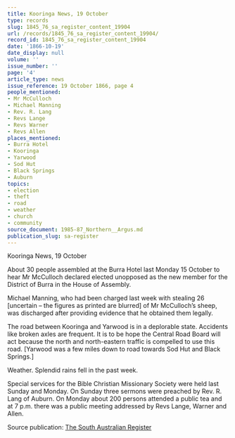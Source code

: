 ```yaml
---
title: Kooringa News, 19 October
type: records
slug: 1845_76_sa_register_content_19904
url: /records/1845_76_sa_register_content_19904/
record_id: 1845_76_sa_register_content_19904
date: '1866-10-19'
date_display: null
volume: ''
issue_number: ''
page: '4'
article_type: news
issue_reference: 19 October 1866, page 4
people_mentioned:
- Mr McCulloch
- Michael Manning
- Rev. R. Lang
- Revs Lange
- Revs Warner
- Revs Allen
places_mentioned:
- Burra Hotel
- Kooringa
- Yarwood
- Sod Hut
- Black Springs
- Auburn
topics:
- election
- theft
- road
- weather
- church
- community
source_document: 1985-87_Northern__Argus.md
publication_slug: sa-register
---
```


Kooringa News, 19 October

About 30 people assembled at the Burra Hotel last Monday 15 October to hear Mr McCulloch declared elected unopposed as the new member for the District of Burra in the House of Assembly.

Michael Manning, who had been charged last week with stealing 26 [uncertain – the figures as printed are blurred] of Mr McCulloch’s sheep, was discharged after providing evidence that he obtained them legally.

The road between Kooringa and Yarwood is in a deplorable state.  Accidents like broken axles are frequent.  It is to be hope the Central Road Board will act because the north and north-eastern traffic is compelled to use this road.  [Yarwood was a few miles down to road towards Sod Hut and Black Springs.]

Weather.  Splendid rains fell in the past week.

Special services for the Bible Christian Missionary Society were held last Sunday and Monday.  On Sunday three sermons were preached by Rev. R. Lang of Auburn.  On Monday about 200 persons attended a public tea and at 7 p.m. there was a public meeting addressed by Revs Lange, Warner and Allen.

Source publication: [The South Australian Register](/publications/sa-register/)

